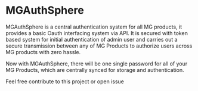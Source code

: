 # MGAuthSphere

MGAuthSphere is a central authentication system for all MG products, it provides a basic Oauth interfacing system via API. It is secured with token based system for initial authentication of admin user and carries out a secure transmission between any of MG Products to authorize users across MG products with zero hassle.

Now with MGAuthSphere, there will be one single password for all of your MG Products, which are centrally synced for storage and authentication.

Feel free contribute to this project or open issue